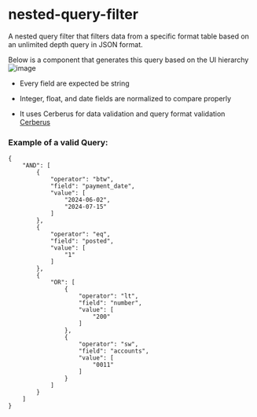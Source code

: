 # nested-query-filter
A nested query filter that filters data from a specific format table based on an unlimited depth query in JSON format.

Below is a component that generates this query based on the UI hierarchy
![image](https://github.com/Derleyvolt/nested-query-filter/assets/35679266/0fdaa935-734d-4c92-a842-46eec3d268a3)

- Every field are expected be string
- Integer, float, and date fields are normalized to compare properly

- It uses Cerberus for data validation and query format validation  [Cerberus](https://docs.python-cerberus.org/)


### Example of a valid Query:

```
{
    "AND": [
        {
            "operator": "btw",
            "field": "payment_date",
            "value": [
                "2024-06-02",
                "2024-07-15"
            ]
        },
        {
            "operator": "eq",
            "field": "posted",
            "value": [
                "1"
            ]
        },
        {
            "OR": [
                {
                    "operator": "lt",
                    "field": "number",
                    "value": [
                        "200"
                    ]
                },
                {
                    "operator": "sw",
                    "field": "accounts",
                    "value": [
                        "0011"
                    ]
                }
            ]
        }
    ]
}
```
